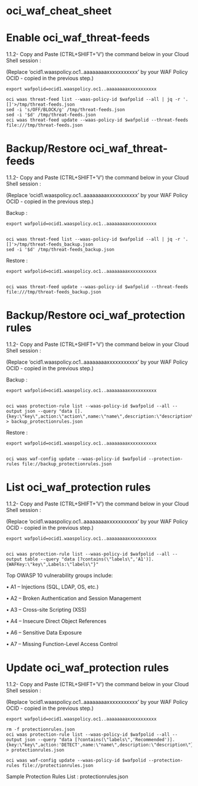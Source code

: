 # oci_waf_cheat_sheet



# Enable oci_waf_threat-feeds

1.1.2- Copy and Paste (CTRL+SHIFT+’V’) the command below in your Cloud Shell session : 

(Replace ‘ocid1.waaspolicy.oc1..aaaaaaaaxxxxxxxxxxx’ by your WAF Policy OCID - copied in the previous step.)


```
export wafpolid=ocid1.waaspolicy.oc1..aaaaaaaaxxxxxxxxxxx

oci waas threat-feed list --waas-policy-id $wafpolid --all | jq -r '.[]'>/tmp/threat-feeds.json
sed -i 's/OFF/BLOCK/g' /tmp/threat-feeds.json
sed -i '$d' /tmp/threat-feeds.json
oci waas threat-feed update --waas-policy-id $wafpolid --threat-feeds file:///tmp/threat-feeds.json
```

# Backup/Restore oci_waf_threat-feeds

1.1.2- Copy and Paste (CTRL+SHIFT+’V’) the command below in your Cloud Shell session : 

(Replace ‘ocid1.waaspolicy.oc1..aaaaaaaaxxxxxxxxxxx’ by your WAF Policy OCID - copied in the previous step.)

Backup : 

```
export wafpolid=ocid1.waaspolicy.oc1..aaaaaaaaxxxxxxxxxxx


oci waas threat-feed list --waas-policy-id $wafpolid --all | jq -r '.[]'>/tmp/threat-feeds_backup.json
sed -i '$d' /tmp/threat-feeds_backup.json

```
Restore : 
```
export wafpolid=ocid1.waaspolicy.oc1..aaaaaaaaxxxxxxxxxxx


oci waas threat-feed update --waas-policy-id $wafpolid --threat-feeds file:///tmp/threat-feeds_backup.json
```


# Backup/Restore oci_waf_protection rules

1.1.2- Copy and Paste (CTRL+SHIFT+’V’) the command below in your Cloud Shell session : 

(Replace ‘ocid1.waaspolicy.oc1..aaaaaaaaxxxxxxxxxxx’ by your WAF Policy OCID - copied in the previous step.)

Backup : 

```
export wafpolid=ocid1.waaspolicy.oc1..aaaaaaaaxxxxxxxxxxx


oci waas protection-rule list --waas-policy-id $wafpolid --all --output json --query "data [].{key:\"key\",action:\"action\",name:\"name\",description:\"description\"}" > backup_protectionrules.json
```

Restore : 

```
export wafpolid=ocid1.waaspolicy.oc1..aaaaaaaaxxxxxxxxxxx


oci waas waf-config update --waas-policy-id $wafpolid --protection-rules file://backup_protectionrules.json
```





# List oci_waf_protection rules

1.1.2- Copy and Paste (CTRL+SHIFT+’V’) the command below in your Cloud Shell session : 

(Replace ‘ocid1.waaspolicy.oc1..aaaaaaaaxxxxxxxxxxx’ by your WAF Policy OCID - copied in the previous step.)


```
export wafpolid=ocid1.waaspolicy.oc1..aaaaaaaaxxxxxxxxxxx


oci waas protection-rule list --waas-policy-id $wafpolid --all --output table --query "data [?contains(\"labels\",'A1')].{WAFKey:\"key\",Labels:\"labels\"}"
```


Top OWASP 10 vulnerability groups include:

• A1 – Injections (SQL, LDAP, OS, etc.)

• A2 – Broken Authentication and Session Management

• A3 – Cross-site Scripting (XSS)

• A4 – Insecure Direct Object References

• A6 – Sensitive Data Exposure

• A7 – Missing Function-Level Access Control 




# Update oci_waf_protection rules

1.1.2- Copy and Paste (CTRL+SHIFT+’V’) the command below in your Cloud Shell session : 

(Replace ‘ocid1.waaspolicy.oc1..aaaaaaaaxxxxxxxxxxx’ by your WAF Policy OCID - copied in the previous step.)


```
export wafpolid=ocid1.waaspolicy.oc1..aaaaaaaaxxxxxxxxxxx

rm -f protectionrules.json
oci waas protection-rule list --waas-policy-id $wafpolid --all --output json --query "data [?contains(\"labels\",'Recommended')].{key:\"key\",action:'DETECT',name:\"name\",description:\"description\"}" > protectionrules.json

oci waas waf-config update --waas-policy-id $wafpolid --protection-rules file://protectionrules.json
```


Sample Protection Rules List : protectionrules.json
 


